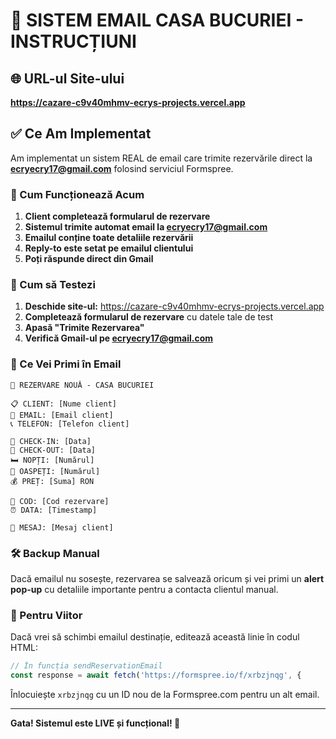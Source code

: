 # 📧 SISTEM EMAIL CASA BUCURIEI - INSTRUCȚIUNI

## 🌐 URL-ul Site-ului
**https://cazare-c9v40mhmv-ecrys-projects.vercel.app**

## ✅ Ce Am Implementat

Am implementat un sistem REAL de email care trimite rezervările direct la **ecryecry17@gmail.com** folosind serviciul Formspree.

### 📱 Cum Funcționează Acum

1. **Client completează formularul de rezervare**
2. **Sistemul trimite automat email la ecryecry17@gmail.com**
3. **Emailul conține toate detaliile rezervării**
4. **Reply-to este setat pe emailul clientului**
5. **Poți răspunde direct din Gmail**

### 🧪 Cum să Testezi

1. **Deschide site-ul:** https://cazare-c9v40mhmv-ecrys-projects.vercel.app
2. **Completează formularul de rezervare** cu datele tale de test
3. **Apasă "Trimite Rezervarea"**
4. **Verifică Gmail-ul pe ecryecry17@gmail.com**

### 📧 Ce Vei Primi în Email

```
🏡 REZERVARE NOUĂ - CASA BUCURIEI

📋 CLIENT: [Nume client]
📧 EMAIL: [Email client]
📞 TELEFON: [Telefon client]

📅 CHECK-IN: [Data]
📅 CHECK-OUT: [Data]
🛏️ NOPȚI: [Numărul]
👥 OASPEȚI: [Numărul]
💰 PREȚ: [Suma] RON

📝 COD: [Cod rezervare]
⏰ DATA: [Timestamp]

💬 MESAJ: [Mesaj client]
```

### 🛠️ Backup Manual

Dacă emailul nu sosește, rezervarea se salvează oricum și vei primi un **alert pop-up** cu detaliile importante pentru a contacta clientul manual.

### 🔧 Pentru Viitor

Dacă vrei să schimbi emailul destinație, editează această linie în codul HTML:
```javascript
// În funcția sendReservationEmail
const response = await fetch('https://formspree.io/f/xrbzjnqg', {
```

Înlocuiește `xrbzjnqg` cu un ID nou de la Formspree.com pentru un alt email.

---
**Gata! Sistemul este LIVE și funcțional! 🎉**